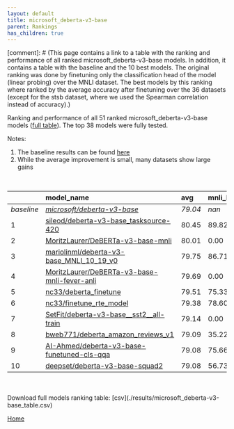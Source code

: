 ```yaml
---
layout: default
title: microsoft_deberta-v3-base
parent: Rankings
has_children: true
---
```

[comment]: # (This page contains a link to a table with the ranking and performance of all ranked microsoft_deberta-v3-base models. In addition, it contains a table with the baseline and the 10 best models. The original ranking was done by finetuning only the classification head of the model (linear probing) over the MNLI dataset.  The best models  by this ranking where ranked by the average accuracy after finetuning over the 36 datasets (except for the stsb dataset, where we used the Spearman correlation instead of accuracy).)

Ranking and performance of all 51 ranked microsoft_deberta-v3-base models ([full table](./results/microsoft_deberta-v3-base_table.csv)).  The top 38 models were fully tested.

Notes:
1. The baseline results can be found [here](microsoft_deberta-v3-base_pretrain_scores_table)
1. While the average improvement is small, many datasets show large gains

<br>


|            | model_name                                                                                                                                                                                                                                                                                                                                                                                                                                                                                                                                                                                                                                                                                                                                             | avg     | mnli_lp   | 20_newsgroup   | ag_news   | amazon_reviews_multi   | anli    | boolq   | cb      | cola    | copa    | dbpedia   | esnli   | financial_phrasebank   | imdb    | isear   | mnli    | mrpc    | multirc   | poem_sentiment   | qnli    | qqp     | rotten_tomatoes   | rte     | sst2    | sst_5bins   | stsb    | trec_coarse   | trec_fine   | tweet_ev_emoji   | tweet_ev_emotion   | tweet_ev_hate   | tweet_ev_irony   | tweet_ev_offensive   | tweet_ev_sentiment   | wic     | wnli    | wsc     | yahoo_answers   |
|:-----------|:-------------------------------------------------------------------------------------------------------------------------------------------------------------------------------------------------------------------------------------------------------------------------------------------------------------------------------------------------------------------------------------------------------------------------------------------------------------------------------------------------------------------------------------------------------------------------------------------------------------------------------------------------------------------------------------------------------------------------------------------------------|:--------|:----------|:---------------|:----------|:-----------------------|:--------|:--------|:--------|:--------|:--------|:----------|:--------|:-----------------------|:--------|:--------|:--------|:--------|:----------|:-----------------|:--------|:--------|:------------------|:--------|:--------|:------------|:--------|:--------------|:------------|:-----------------|:-------------------|:----------------|:-----------------|:---------------------|:---------------------|:--------|:--------|:--------|:----------------|
| *baseline* | *[microsoft/deberta-v3-base](microsoft/deberta-v3-base_pretrain_scores_table)*                                                                                                                                                                                                                                                                                                                                                                                                                                                                                                                                                                                                                                                                         | *79.04* | *nan*     | *86.41*        | *90.44*   | *66.86*                | *58.78* | *82.99* | *75.00* | *86.57* | *58.40* | *79.43*   | *91.93* | *84.48*                | *94.49* | *71.86* | *89.78* | *89.20* | *62.26*   | *86.73*          | *93.51* | *91.79* | *90.42*           | *82.35* | *95.06* | *56.98*     | *90.28* | *97.76*       | *91.02*     | *46.19*          | *83.95*            | *56.21*         | *79.82*          | *85.06*              | *71.80*              | *71.21* | *70.21* | *64.09* | *72.03*         |
| 1          | [sileod/deberta-v3-base_tasksource-420](model_gain_chart?avg=1.41&mnli_lp=nan&20_newsgroup=0.63&ag_news=0.46&amazon_reviews_multi=-0.40&anli=0.94&boolq=2.55&cb=10.71&cola=0.49&copa=10.60&dbpedia=0.10&esnli=-0.25&financial_phrasebank=1.31&imdb=-0.17&isear=0.63&mnli=0.42&mrpc=-0.23&multirc=1.73&poem_sentiment=0.77&qnli=0.12&qqp=-0.05&rotten_tomatoes=0.67&rte=2.13&sst2=0.01&sst_5bins=-0.02&stsb=1.39&trec_coarse=0.24&trec_fine=0.18&tweet_ev_emoji=0.62&tweet_ev_emotion=0.43&tweet_ev_hate=1.84&tweet_ev_irony=1.43&tweet_ev_offensive=0.17&tweet_ev_sentiment=0.08&wic=-1.78&wnli=3.03&wsc=9.95&yahoo_answers=0.17&model_name=sileod%2Fdeberta-v3-base_tasksource-420&base_name=microsoft%2Fdeberta-v3-base)                             | 80.45   | 89.82     | 87.04          | 90.90     | 66.46                  | 59.72   | 85.54   | 85.71   | 87.06   | 69.00   | 79.53     | 91.67   | 85.80                  | 94.32   | 72.49   | 90.21   | 88.97   | 63.99     | 87.50            | 93.63   | 91.74   | 91.09             | 84.48   | 95.07   | 56.97       | 91.67   | 98.00         | 91.20       | 46.81            | 84.38              | 58.05           | 81.25            | 85.23                | 71.88                | 69.44   | 73.24   | 74.04   | 72.20           |
| 2          | [MoritzLaurer/DeBERTa-v3-base-mnli](model_gain_chart?avg=0.97&mnli_lp=nan&20_newsgroup=-0.39&ag_news=0.19&amazon_reviews_multi=0.10&anli=1.31&boolq=0.81&cb=8.93&cola=0.01&copa=13.60&dbpedia=-0.23&esnli=-0.51&financial_phrasebank=0.61&imdb=-0.26&isear=-0.35&mnli=-0.34&mrpc=1.24&multirc=1.50&poem_sentiment=-0.19&qnli=0.30&qqp=0.13&rotten_tomatoes=-0.55&rte=3.57&sst2=0.35&sst_5bins=0.39&stsb=1.10&trec_coarse=-0.36&trec_fine=-0.02&tweet_ev_emoji=1.11&tweet_ev_emotion=-0.35&tweet_ev_hate=1.43&tweet_ev_irony=-2.65&tweet_ev_offensive=-1.69&tweet_ev_sentiment=-1.51&wic=0.57&wnli=-2.61&wsc=9.95&yahoo_answers=-0.33&model_name=MoritzLaurer%2FDeBERTa-v3-base-mnli&base_name=microsoft%2Fdeberta-v3-base)                             | 80.01   | 0.00      | 86.02          | 90.63     | 66.96                  | 60.09   | 83.79   | 83.93   | 86.58   | 72.00   | 79.20     | 91.42   | 85.10                  | 94.23   | 71.51   | 89.44   | 90.44   | 63.76     | 86.54            | 93.81   | 91.91   | 89.87             | 85.92   | 95.41   | 57.38       | 91.38   | 97.40         | 91.00       | 47.30            | 83.60              | 57.64           | 77.17            | 83.37                | 70.29                | 71.79   | 67.61   | 74.04   | 71.70           |
| 3          | [mariolinml/deberta-v3-base_MNLI_10_19_v0](model_gain_chart?avg=0.71&mnli_lp=nan&20_newsgroup=-0.57&ag_news=-0.21&amazon_reviews_multi=-0.12&anli=1.28&boolq=-1.15&cb=7.14&cola=-1.72&copa=10.60&dbpedia=0.00&esnli=-0.81&financial_phrasebank=2.42&imdb=-0.12&isear=-0.48&mnli=-0.06&mrpc=-0.97&multirc=2.12&poem_sentiment=1.73&qnli=0.25&qqp=0.08&rotten_tomatoes=-0.65&rte=3.21&sst2=0.12&sst_5bins=0.48&stsb=1.46&trec_coarse=-0.16&trec_fine=0.78&tweet_ev_emoji=-0.67&tweet_ev_emotion=0.29&tweet_ev_hate=-0.22&tweet_ev_irony=0.03&tweet_ev_offensive=-0.76&tweet_ev_sentiment=-0.54&wic=-1.15&wnli=4.44&wsc=-0.63&yahoo_answers=0.10&model_name=mariolinml%2Fdeberta-v3-base_MNLI_10_19_v0&base_name=microsoft%2Fdeberta-v3-base)             | 79.75   | 86.71     | 85.85          | 90.23     | 66.74                  | 60.06   | 81.83   | 82.14   | 84.85   | 69.00   | 79.43     | 91.11   | 86.90                  | 94.37   | 71.38   | 89.72   | 88.24   | 64.38     | 88.46            | 93.76   | 91.87   | 89.77             | 85.56   | 95.18   | 57.47       | 91.74   | 97.60         | 91.80       | 45.53            | 84.24              | 55.99           | 79.85            | 84.30                | 71.26                | 70.06   | 74.65   | 63.46   | 72.13           |
| 4          | [MoritzLaurer/DeBERTa-v3-base-mnli-fever-anli](model_gain_chart?avg=0.65&mnli_lp=nan&20_newsgroup=-0.61&ag_news=-0.01&amazon_reviews_multi=0.46&anli=0.84&boolq=2.12&cb=16.07&cola=-0.76&copa=8.60&dbpedia=-0.40&esnli=-0.29&financial_phrasebank=-1.98&imdb=-0.47&isear=-0.22&mnli=-0.21&mrpc=0.50&multirc=1.91&poem_sentiment=1.73&qnli=0.07&qqp=-0.37&rotten_tomatoes=-0.74&rte=3.94&sst2=-0.45&sst_5bins=0.07&stsb=1.27&trec_coarse=-0.16&trec_fine=0.18&tweet_ev_emoji=-0.93&tweet_ev_emotion=-1.33&tweet_ev_hate=-1.67&tweet_ev_irony=-5.46&tweet_ev_offensive=-0.17&tweet_ev_sentiment=-0.11&wic=-0.21&wnli=-1.20&wsc=4.18&yahoo_answers=-0.70&model_name=MoritzLaurer%2FDeBERTa-v3-base-mnli-fever-anli&base_name=microsoft%2Fdeberta-v3-base) | 79.69   | 0.00      | 85.81          | 90.43     | 67.32                  | 59.62   | 85.11   | 91.07   | 85.81   | 67.00   | 79.03     | 91.63   | 82.50                  | 94.02   | 71.64   | 89.57   | 89.71   | 64.17     | 88.46            | 93.57   | 91.41   | 89.68             | 86.28   | 94.61   | 57.06       | 91.55   | 97.60         | 91.20       | 45.26            | 82.62              | 54.55           | 74.36            | 84.88                | 71.69                | 71.00   | 69.01   | 68.27   | 71.33           |
| 5          | [nc33/deberta_finetune](model_gain_chart?avg=0.47&mnli_lp=nan&20_newsgroup=-0.22&ag_news=-0.08&amazon_reviews_multi=0.62&anli=-0.22&boolq=1.36&cb=-1.79&cola=0.01&copa=9.60&dbpedia=0.23&esnli=-0.35&financial_phrasebank=4.11&imdb=-0.02&isear=0.37&mnli=-0.15&mrpc=0.99&multirc=1.27&poem_sentiment=0.77&qnli=0.05&qqp=-0.12&rotten_tomatoes=-0.18&rte=0.69&sst2=0.12&sst_5bins=1.39&stsb=0.13&trec_coarse=-0.56&trec_fine=-0.22&tweet_ev_emoji=0.93&tweet_ev_emotion=1.13&tweet_ev_hate=3.18&tweet_ev_irony=-0.74&tweet_ev_offensive=-1.34&tweet_ev_sentiment=-1.61&wic=-0.53&wnli=-2.61&wsc=0.34&yahoo_answers=0.30&model_name=nc33%2Fdeberta_finetune&base_name=microsoft%2Fdeberta-v3-base)                                                      | 79.51   | 75.33     | 86.19          | 90.37     | 67.48                  | 58.56   | 84.34   | 73.21   | 86.58   | 68.00   | 79.67     | 91.57   | 88.60                  | 94.47   | 72.23   | 89.64   | 90.20   | 63.53     | 87.50            | 93.56   | 91.67   | 90.24             | 83.03   | 95.18   | 58.37       | 90.41   | 97.20         | 90.80       | 47.12            | 85.08              | 59.39           | 79.08            | 83.72                | 70.20                | 70.69   | 67.61   | 64.42   | 72.33           |
| 6          | [nc33/finetune_rte_model](model_gain_chart?avg=0.34&mnli_lp=nan&20_newsgroup=0.56&ag_news=-0.04&amazon_reviews_multi=0.12&anli=0.59&boolq=1.57&cb=3.57&cola=0.01&copa=1.60&dbpedia=0.57&esnli=-0.80&financial_phrasebank=1.42&imdb=0.29&isear=0.63&mnli=-0.07&mrpc=-0.23&multirc=1.15&poem_sentiment=-1.15&qnli=0.10&qqp=0.34&rotten_tomatoes=0.20&rte=0.69&sst2=-0.11&sst_5bins=-1.01&stsb=1.43&trec_coarse=-0.16&trec_fine=0.18&tweet_ev_emoji=0.86&tweet_ev_emotion=-1.47&tweet_ev_hate=2.41&tweet_ev_irony=-1.51&tweet_ev_offensive=0.06&tweet_ev_sentiment=0.08&wic=0.73&wnli=0.21&wsc=-0.63&yahoo_answers=0.10&model_name=nc33%2Ffinetune_rte_model&base_name=microsoft%2Fdeberta-v3-base)                                                       | 79.38   | 78.60     | 86.98          | 90.40     | 66.98                  | 59.38   | 84.56   | 78.57   | 86.58   | 60.00   | 80.00     | 91.12   | 85.90                  | 94.78   | 72.49   | 89.71   | 88.97   | 63.41     | 85.58            | 93.61   | 92.13   | 90.62             | 83.03   | 94.95   | 55.97       | 91.70   | 97.60         | 91.20       | 47.05            | 82.48              | 58.62           | 78.32            | 85.12                | 71.88                | 71.94   | 70.42   | 63.46   | 72.13           |
| 7          | [SetFit/deberta-v3-base__sst2__all-train](model_gain_chart?avg=0.10&mnli_lp=nan&20_newsgroup=0.06&ag_news=0.36&amazon_reviews_multi=0.08&anli=0.63&boolq=1.45&cb=3.57&cola=0.39&copa=-1.40&dbpedia=0.57&esnli=-0.53&financial_phrasebank=1.52&imdb=-0.04&isear=-0.22&mnli=-0.19&mrpc=0.99&multirc=2.00&poem_sentiment=0.77&qnli=-0.19&qqp=0.21&rotten_tomatoes=-0.18&rte=-0.76&sst2=-0.34&sst_5bins=-0.60&stsb=-0.32&trec_coarse=0.24&trec_fine=-0.22&tweet_ev_emoji=0.82&tweet_ev_emotion=0.50&tweet_ev_hate=-3.92&tweet_ev_irony=-0.99&tweet_ev_offensive=-0.17&tweet_ev_sentiment=-0.96&wic=1.20&wnli=-2.61&wsc=2.26&yahoo_answers=-0.27&model_name=SetFit%2Fdeberta-v3-base__sst2__all-train&base_name=microsoft%2Fdeberta-v3-base)                | 79.14   | 0.00      | 86.47          | 90.80     | 66.94                  | 59.41   | 84.43   | 78.57   | 86.96   | 57.00   | 80.00     | 91.40   | 86.00                  | 94.45   | 71.64   | 89.60   | 90.20   | 64.25     | 87.50            | 93.32   | 91.99   | 90.24             | 81.59   | 94.72   | 56.38       | 89.96   | 98.00         | 90.80       | 47.01            | 84.45              | 52.29           | 78.83            | 84.88                | 70.84                | 72.41   | 67.61   | 66.35   | 71.77           |
| 8          | [bweb771/deberta_amazon_reviews_v1](model_gain_chart?avg=0.05&mnli_lp=nan&20_newsgroup=0.32&ag_news=-0.28&amazon_reviews_multi=-0.20&anli=-2.25&boolq=2.79&cb=3.57&cola=-0.28&copa=-3.40&dbpedia=-0.20&esnli=-0.63&financial_phrasebank=0.41&imdb=-0.20&isear=-0.42&mnli=-0.32&mrpc=0.26&multirc=0.28&poem_sentiment=3.65&qnli=-0.19&qqp=-0.12&rotten_tomatoes=-1.02&rte=1.41&sst2=-1.14&sst_5bins=0.62&stsb=-0.16&trec_coarse=0.04&trec_fine=-0.62&tweet_ev_emoji=-0.68&tweet_ev_emotion=0.64&tweet_ev_hate=-0.99&tweet_ev_irony=-0.48&tweet_ev_offensive=-0.64&tweet_ev_sentiment=0.06&wic=-0.05&wnli=-1.20&wsc=3.22&yahoo_answers=0.17&model_name=bweb771%2Fdeberta_amazon_reviews_v1&base_name=microsoft%2Fdeberta-v3-base)                        | 79.09   | 35.22     | 86.74          | 90.17     | 66.66                  | 56.53   | 85.78   | 78.57   | 86.29   | 55.00   | 79.23     | 91.30   | 84.90                  | 94.29   | 71.45   | 89.46   | 89.46   | 62.54     | 90.38            | 93.32   | 91.66   | 89.40             | 83.75   | 93.92   | 57.60       | 90.12   | 97.80         | 90.40       | 45.51            | 84.59              | 55.22           | 79.34            | 84.42                | 71.87                | 71.16   | 69.01   | 67.31   | 72.20           |
| 9          | [AI-Ahmed/deberta-v3-base-funetuned-cls-qqa](model_gain_chart?avg=0.04&mnli_lp=nan&20_newsgroup=-0.71&ag_news=0.16&amazon_reviews_multi=0.36&anli=-0.00&boolq=0.22&cb=5.36&cola=0.20&copa=5.60&dbpedia=0.07&esnli=-0.72&financial_phrasebank=-2.48&imdb=-0.22&isear=0.69&mnli=0.24&mrpc=-0.72&multirc=0.45&poem_sentiment=-3.08&qnli=0.30&qqp=0.03&rotten_tomatoes=0.01&rte=-1.48&sst2=0.01&sst_5bins=1.30&stsb=1.38&trec_coarse=-0.76&trec_fine=0.18&tweet_ev_emoji=1.13&tweet_ev_emotion=-0.21&tweet_ev_hate=4.73&tweet_ev_irony=-1.63&tweet_ev_offensive=0.29&tweet_ev_sentiment=0.40&wic=-1.47&wnli=-5.42&wsc=-2.55&yahoo_answers=-0.07&model_name=AI-Ahmed%2Fdeberta-v3-base-funetuned-cls-qqa&base_name=microsoft%2Fdeberta-v3-base)             | 79.08   | 75.66     | 85.70          | 90.60     | 67.22                  | 58.78   | 83.21   | 80.36   | 86.77   | 64.00   | 79.50     | 91.21   | 82.00                  | 94.27   | 72.56   | 90.02   | 88.48   | 62.71     | 83.65            | 93.81   | 91.82   | 90.43             | 80.87   | 95.07   | 58.28       | 91.65   | 97.00         | 91.20       | 47.32            | 83.74              | 60.94           | 78.19            | 85.35                | 72.20                | 69.75   | 64.79   | 61.54   | 71.97           |
| 10         | [deepset/deberta-v3-base-squad2](model_gain_chart?avg=0.04&mnli_lp=nan&20_newsgroup=-0.26&ag_news=-0.51&amazon_reviews_multi=0.10&anli=-1.25&boolq=2.46&cb=3.57&cola=-0.47&copa=13.60&dbpedia=0.10&esnli=-0.74&financial_phrasebank=-0.28&imdb=-0.34&isear=0.23&mnli=-0.22&mrpc=0.75&multirc=1.09&poem_sentiment=-3.08&qnli=0.36&qqp=0.04&rotten_tomatoes=-0.18&rte=1.05&sst2=-0.34&sst_5bins=1.93&stsb=1.16&trec_coarse=-0.56&trec_fine=0.38&tweet_ev_emoji=0.18&tweet_ev_emotion=-0.70&tweet_ev_hate=-0.49&tweet_ev_irony=-2.27&tweet_ev_offensive=-12.97&tweet_ev_sentiment=-0.87&wic=-0.37&wnli=1.62&wsc=-0.63&yahoo_answers=-0.60&model_name=deepset%2Fdeberta-v3-base-squad2&base_name=microsoft%2Fdeberta-v3-base)                              | 79.08   | 56.73     | 86.15          | 89.93     | 66.96                  | 57.53   | 85.44   | 78.57   | 86.10   | 72.00   | 79.53     | 91.18   | 84.20                  | 94.15   | 72.10   | 89.56   | 89.95   | 63.35     | 83.65            | 93.87   | 91.83   | 90.24             | 83.39   | 94.72   | 58.91       | 91.44   | 97.20         | 91.40       | 46.37            | 83.25              | 55.72           | 77.55            | 72.09                | 70.93                | 70.85   | 71.83   | 63.46   | 71.43           |


<br>
<br>
Download full models ranking table: [csv](./results/microsoft_deberta-v3-base_table.csv)

[Home](.)